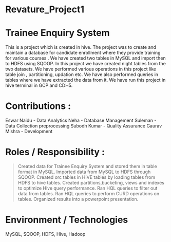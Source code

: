 # Revature_Project1
# Trainee Enquiry System 

This is a project which is created in hive. 
The project was to create and maintain a database for candidate enrollment  where they provide training for various courses . 
We have created two tables in MySQL and import then to HDFS using SQOOP.
In this project we have created night tables from the two datasets. 
We have performed various operations in this project like table join , partitioning, updation etc. We have also performed queries in tables where we have extracted the data from it. 
We have run this project in hive terminal in GCP and CDH5.

# Contributions :

Eswar Naidu - Data Analytics
Neha - Database Management
Suleman - Data Collection preprocessing
Subodh Kumar - Quality Assurance
Gaurav Mishra - Development

# Roles / Responsibility :

> Created data for Trainee Enquiry System and stored them in table format in MySQL.
> Imported data from MySQL to HDFS through SQOOP.
> Created orc tables in HIVE tables by loading tables from HDFS to hive tables.
> Created  partitions,bucketing, views and indexes to optimize Hive query performance.
> Ran HQL queries to filter out data from tables.
> Ran HQL queries to perform CURD operations on tables.
> Organized results into a powerpoint presentation.

# Environment / Technologies

MySQL, SQOOP, HDFS, Hive, Hadoop
